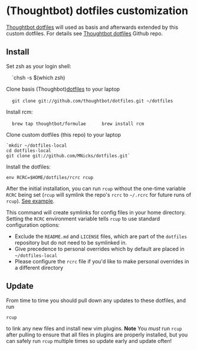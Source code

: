 



(Thoughtbot) dotfiles customization
====================================
[Thoughtbot dotfiles](https://github.com/thoughtbot/dotfiles) will used as basis and afterwards extended by this custom
dotfiles. For details see [Thoughtbot dotfiles](https://github.com/thoughtbot/dotfiles) Github repo.

Install
------------

Set zsh as your login shell:

     `chsh -s $(which zsh)
     
Clone basis (Thoughbot)[dotfiles](https://github.com/thoughtbot/dotfiles) to your laptop

     `git clone git://github.com/thoughtbot/dotfiles.git ~/dotfiles`

Install rcm:

     `brew tap thoughtbot/formulae
      brew install rcm`

Clone custom dotfiles (this repo) to your laptop

    `mkdir ~/dotfiles-local
    cd dotfiles-local
    git clone git://github.com/MNicks/dotfiles.git`

Install the dotfiles:

    env RCRC=$HOME/dotfiles/rcrc rcup

After the initial installation, you can run `rcup` without the one-time variable
`RCRC` being set (`rcup` will symlink the repo's `rcrc` to `~/.rcrc` for future
runs of `rcup`). [See
example](https://github.com/thoughtbot/dotfiles/blob/master/rcrc).

This command will create symlinks for config files in your home directory.
Setting the `RCRC` environment variable tells `rcup` to use standard
configuration options:

* Exclude the `README.md` and `LICENSE` files, which are part of
  the `dotfiles` repository but do not need to be symlinked in.
* Give precedence to personal overrides which by default are placed in
  `~/dotfiles-local`
* Please configure the `rcrc` file if you'd like to make personal
  overrides in a different directory
  
Update
------

From time to time you should pull down any updates to these dotfiles, and run

    rcup

to link any new files and install new vim plugins. **Note** You _must_ run
`rcup` after pulling to ensure that all files in plugins are properly installed,
but you can safely run `rcup` multiple times so update early and update often!
